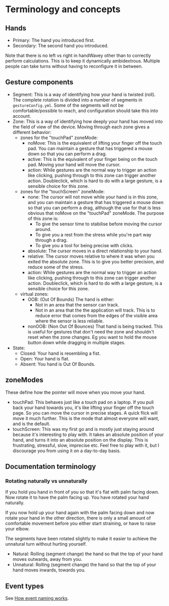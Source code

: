 # Terminology and concepts

## Hands

* Primary: The hand you introduced first.
* Secondary: The second hand you introduced.

Note that there is no left vs right in handWavey other than to correctly perform calculations. This is to keep it dynamically ambidextrous. Multiple people can take turns without having to reconfigure it in between.

## Gesture components

* Segment: This is a way of identifying how your hand is twisted (roll). The complete rotation is divided into a number of segments in `gestureConfig.yml`. Some of the segments will not be comfortable/possible to reach, and configuration should take this into account.
* Zone: This is a way of identifying how deeply your hand has moved into the field of view of the device. Moving through each zone gives a different behavior:
    * zones for the "touchPad" zoneMode:
        * noMove: This is the equivalent of lifting your finger off the touch pad. You can maintain a gesture that has triggered a mouse down so that you can perform a drag.
        * active: This is the equivalent of your finger being on the touch pad. Moving your hand will move the cursor.
        * action: While gestures are the normal way to trigger an action like clicking, pushing through to this zone can trigger another action. Doubleclick, which is hard to do with a large gesture, is a sensible choice for this zone.
    * zones for the "touchScreen" zoneMode:
        * none: The cursor will not move while your hand is in this zone, and you can maintain a gesture that has triggered a mouse down so that you can perform a drag, although the use for that is less obvious that noMove on the "touchPad" zoneMode. The purpose of this zone is:
            * To give the sensor time to stabilise before moving the cursor around.
            * To give you a rest from the stress while you're part way through a drag.
            * To give you a tool for being precise with clicks.
        * absolute: The cursor moves in a direct relationship to your hand.
        * relative: The cursor moves relative to where it was when you exited the absolute zone. This is to give you better precision, and reduce some of the stress.
        * action: While gestures are the normal way to trigger an action like clicking, pushing through to this zone can trigger another action. Doubleclick, which is hard to do with a large gesture, is a sensible choice for this zone.
    * virtual zones:
        * OOB: (Out Of Bounds) The hand is either:
            * Not in an area that the sensor can track.
            * Not in an area that the the application will track. This is to reduce error that comes from the edges of the visible area where the sensor is less reliable.
        * nonOOB: (Non Out Of Bounces) That hand is being tracked. This is useful for gestures that don't need the zone and shouldn't reset when the zone changes. Eg you want to hold the mouse button down while dragging in multiple stages.
* State:
    * Closed: Your hand is resembling a fist.
    * Open: Your hand is flat.
    * Absent: You hand is Out Of Bounds.

## zoneModes

These define how the pointer will move when you move your hand.

* touchPad: This behaves just like a touch pad on a laptop. If you pull back your hand towards you, it's like lifting your finger off the touch page. So you can move the cursor in precise stages. A quick flick will move it much further. This is the mode that almost everyone will want, and is the default.
* touchScreen: This was my first go and is mostly just staying around because it's interesting to play with. It takes an absolute position of your hand, and turns it into an absolute position on the display. This is frustrating, stressful, slow, imprecise etc. Feel free to play with it, but I discourage you from using it on a day-to-day basis.

## Documentation terminology

### Rotating naturally vs unnaturally

If you hold you hand in front of you so that it's flat with palm facing down. Now rotate it to have the palm facing up. You have rotated your hand naturally.

If you now hold up your hand again with the palm facing down and now rotate your hand in the other direction, there is only a small amount of comfortable movement before you either start straining, or have to raise your elbow.

The segments have been rotated slightly to make it easier to achieve the unnatural turn without hurting yourself.

* Natural: Rolling (segment change) the hand so that the top of your hand moves outwards, away from you.
* Unnatural: Rolling (segment change) the hand so that the top of your hand moves inwards, towards you.

## Event types

See [How event naming works](https://github.com/ksandom/handWavey/blob/main/docs/user/configuration/howEventNamingWorks.md).
